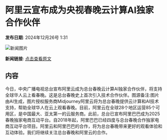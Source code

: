 # 阿里云宣布成为央视春晚云计算AI独家合作伙伴

**发布日期**: 2024年12月26号 1:31

![新闻图片](https://pic.chinaz.com/picmap/202402060942400342_4.jpg)

**新闻链接**: [点击查看原文](https://www.aibase.com/zh/news/14263)

## 内容

今日，中央广播电视总台宣布阿里云成为总台春晚云计算AI独家合作伙伴，将支持全球华人云上看春晚。这是总台春晚史上首次引入技术合作伙伴。图源备注:图片由AI生成，图片授权服务商Midjourney阿里云将为总台春晚提供云计算和AI技术支持，帮助全球华人在云上观看春晚。目前，阿里云在全球28个地区运营85个可用区，是中国最大、亚太第一的云服务商。此前，总台已宣布阿里巴巴成为2025春晚独家电商互动平台。自2018年起，阿里巴巴已经四度与总台春晚合作独家电商互动平台项目。阿里云和阿里巴巴的合作，将为总台春晚带来更好的观看体验和互动体验。我们将继续关注总台春晚和阿里云的合作。
